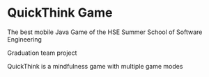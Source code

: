 # QuickThink Game

The best mobile Java Game of the HSE Summer School of Software Engineering

Graduation team project

QuickThink is a mindfulness game with multiple game modes


